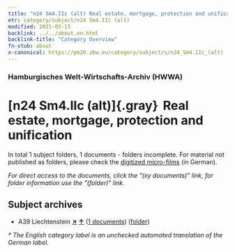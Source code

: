 ```yaml
---
title: "n24 Sm4.IIc (alt) Real estate, mortgage, protection and unification"
etr: category/subject/n24 Sm4.IIc (alt)
modified: 2021-03-13
backlink: ../../about.en.html
backlink-title: "Category Overview"
fn-stub: about
x-canonical: https://pm20.zbw.eu/category/subject/s/n24_Sm4.IIc_(alt)
---
```


### Hamburgisches Welt-Wirtschafts-Archiv (HWWA)
# [n24 Sm4.IIc (alt)]{.gray}&#8201; Real estate, mortgage, protection and unification&#160; 





In total 1 subject folders, 1 documents - folders incomplete.
For material not published as folders, please check the [digitized micro-films](/film/h1_sh.de.html) (in German).

_For direct access to the documents, click the "(xy documents)" link, for folder information use the "(folder)" link._

## Subject archives


- A39 Liechtenstein [**&nearr;**](../../../geo/i/141016/about.en.html "Liechtenstein (all folders)") [**&uarr;**](../../../geo/about.en.html#A39 "Country category system") (<a href="https://pm20.zbw.eu/dfgview/sh/141016,145347" title="about: Liechtenstein : Real estate, mortgage, protection and unification" target="_blank">1 documents</a>) ([folder](../../../../folder/sh/1410xx/141016/1453xx/145347/about.en.html))


_* The English category label is an unchecked automated translation of the German label._

